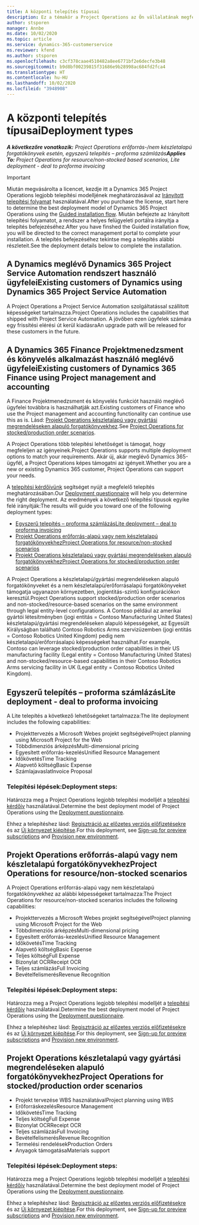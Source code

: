 ```yaml
---
title: A központi telepítés típusai
description: Ez a témakör a Project Operations az Ön vállalatának megfelelő telepítéstípusának megállapításában segítő információkat tartalmaz.
author: stsporen
manager: Annbe
ms.date: 10/02/2020
ms.topic: article
ms.service: dynamics-365-customerservice
ms.reviewer: kfend
ms.author: stsporen
ms.openlocfilehash: c3cf378caae4510482a8ee6771bf2e6decfe3b48
ms.sourcegitcommit: b9d8bf00239815f31686e9b28998ac684fd2fca4
ms.translationtype: HT
ms.contentlocale: hu-HU
ms.lasthandoff: 10/02/2020
ms.locfileid: "3948908"
---
```

# <a name="deployment-types"></a><span data-ttu-id="fb479-103">A központi telepítés típusai</span><span class="sxs-lookup"><span data-stu-id="fb479-103">Deployment types</span></span>

<span data-ttu-id="fb479-104">_**A következőre vonatkozik:** Project Operations erőforrás-/nem készletalapú forgatókönyvek esetén, egyszerű telepítés – proforma számlázás_</span><span class="sxs-lookup"><span data-stu-id="fb479-104">_**Applies To:** Project Operations for resource/non-stocked based scenarios, Lite deployment - deal to proforma invoicing_</span></span>

> [!IMPORTANT]
> <span data-ttu-id="fb479-105">Miután megvásárolta a licencet, kezdje itt a Dynamics 365 Project Operations legjobb telepítési modelljének meghatározásával az [Irányított telepítési folyamat](https://aka.ms/provisionprojectoperations) használatával.</span><span class="sxs-lookup"><span data-stu-id="fb479-105">After you purchase the license, start here to determine the best deployment model of Dynamics 365 Project Operations using the [Guided installation flow](https://aka.ms/provisionprojectoperations).</span></span>
> <span data-ttu-id="fb479-106">Miután befejezte az Irányított telepítési folyamatot, a rendszer a helyes felügyeleti portálra irányítja a telepítés befejezéséhez.</span><span class="sxs-lookup"><span data-stu-id="fb479-106">After you have finshed the Guided installation flow, you will be directed to the correct management portal to complete your installation.</span></span> <span data-ttu-id="fb479-107">A telepítés befejezéséhez tekintse meg a telepítés alábbi részleteit.</span><span class="sxs-lookup"><span data-stu-id="fb479-107">See the deployment details below to complete the installation.</span></span>


## <a name="existing-customers-of-dynamics-using-dynamics-365-project-service-automation"></a><span data-ttu-id="fb479-108">A Dynamics meglévő Dynamics 365 Project Service Automation rendszert használó ügyfelei</span><span class="sxs-lookup"><span data-stu-id="fb479-108">Existing customers of Dynamics using Dynamics 365 Project Service Automation</span></span>
<span data-ttu-id="fb479-109">A Project Operations a Project Service Automation szolgáltatással szállított képességeket tartalmazza.</span><span class="sxs-lookup"><span data-stu-id="fb479-109">Project Operations includes the capabilities that shipped with Project Service Automation.</span></span> <span data-ttu-id="fb479-110">A jövőben ezen ügyfelek számára egy frissítési elérési út kerül kiadásra</span><span class="sxs-lookup"><span data-stu-id="fb479-110">An upgrade path will be released for these customers in the future.</span></span>

## <a name="existing-customers-of-dynamics-365-finance-using-project-management-and-accounting"></a><span data-ttu-id="fb479-111">A Dynamics 365 Finance Projektmenedzsment és könyvelés alkalmazást használó meglévő ügyfelei</span><span class="sxs-lookup"><span data-stu-id="fb479-111">Existing customers of Dynamics 365 Finance using Project management and accounting</span></span> 

<span data-ttu-id="fb479-112">A Finance Projektmenedzsment és könyvelés funkciót használó meglévő ügyfelei továbbra is használhatják azt.</span><span class="sxs-lookup"><span data-stu-id="fb479-112">Existing customers of Finance who use the Project management and accounting functionality can continue use this as is.</span></span> <span data-ttu-id="fb479-113">Lásd: [Projekt Operations készletalapú vagy gyártási megrendeléseken alapuló forgatókönyvekhez](#pma).</span><span class="sxs-lookup"><span data-stu-id="fb479-113">See [Project Operations for stocked/production order scenarios](#pma).</span></span>

<span data-ttu-id="fb479-114">A Project Operations több telepítési lehetőséget is támogat, hogy megfeleljen az igényeinek.</span><span class="sxs-lookup"><span data-stu-id="fb479-114">Project Operations supports multiple deployment options to match your requirements.</span></span> <span data-ttu-id="fb479-115">Akár új, akár meglévő Dynamics 365-ügyfél, a Project Operations képes támogatni az igényeit.</span><span class="sxs-lookup"><span data-stu-id="fb479-115">Whether you are a new or existing Dynamics 365 customer, Project Operations can support your needs.</span></span>

<span data-ttu-id="fb479-116">A [telepítési kérdőívünk](https://aka.ms/provisionprojectoperations) segítséget nyújt a megfelelő telepítés meghatározásában.</span><span class="sxs-lookup"><span data-stu-id="fb479-116">Our [Deployment questionnaire](https://aka.ms/provisionprojectoperations) will help you determine the right deployment.</span></span> <span data-ttu-id="fb479-117">Az eredmények a következő telepítési típusok egyike felé irányítják:</span><span class="sxs-lookup"><span data-stu-id="fb479-117">The results will guide you toward one of the following deployment types:</span></span>

- [<span data-ttu-id="fb479-118">Egyszerű telepítés – proforma számlázás</span><span class="sxs-lookup"><span data-stu-id="fb479-118">Lite deployment – deal to proforma invoicing</span></span>](#lite)
- [<span data-ttu-id="fb479-119">Projekt Operations erőforrás-alapú vagy nem készletalapú forgatókönyvekhez</span><span class="sxs-lookup"><span data-stu-id="fb479-119">Project Operations for resource/non-stocked scenarios</span></span>](#integrated)
- [<span data-ttu-id="fb479-120">Projekt Operations készletalapú vagy gyártási megrendeléseken alapuló forgatókönyvekhez</span><span class="sxs-lookup"><span data-stu-id="fb479-120">Project Operations for stocked/production order scenarios</span></span>](#pma)

<span data-ttu-id="fb479-121">A Project Operations a készletalapú/gyártási megrendeléseken alapuló forgatókönyveket és a nem készletalapú/erőforrásalapú forgatókönyveket támogatja ugyanazon környezetben, jogientitás-szintű konfigurációkon keresztül.</span><span class="sxs-lookup"><span data-stu-id="fb479-121">Project Operations support stocked/production order scenarios and non-stocked/resource-based scenarios on the same environment through legal entity-level configurations.</span></span> <span data-ttu-id="fb479-122">A Contoso például az amerikai gyártói létesítményben (jogi entitás = Contoso Manufacturing United States) készletalapú/gyártási megrendeléseken alapuló képességeket, az Egyesült Királyságban található Contoso Robotics Arms szervizüzemben (jogi entitás = Contoso Robotics United Kingdom) pedig nem készletalapú/erőforrásalapú képességeket használhat.</span><span class="sxs-lookup"><span data-stu-id="fb479-122">For example, Contoso can leverage stocked/production order capabilities in their US manufacturing facility (Legal entity = Contoso Manufacturing United States) and non-stocked/resource-based capabilities in their Contoso Robotics Arms servicing facility in UK (Legal entity = Contoso Robotics United Kingdom).</span></span>

## <a name="a-namelitelite-deployment---deal-to-proforma-invoicing"></a><span data-ttu-id="fb479-123"><a name="lite"><a/>Egyszerű telepítés – proforma számlázás</span><span class="sxs-lookup"><span data-stu-id="fb479-123"><a name="lite"><a/>Lite deployment - deal to proforma invoicing</span></span>
<span data-ttu-id="fb479-124">A Lite telepítés a következő lehetőségeket tartalmazza:</span><span class="sxs-lookup"><span data-stu-id="fb479-124">The lite deployment includes the following capabilities:</span></span>

- <span data-ttu-id="fb479-125">Projekttervezés a Microsoft Webes projekt segítségével</span><span class="sxs-lookup"><span data-stu-id="fb479-125">Project planning using Microsoft Project for the Web</span></span>
- <span data-ttu-id="fb479-126">Többdimenziós árképzés</span><span class="sxs-lookup"><span data-stu-id="fb479-126">Multi-dimensional pricing</span></span>
- <span data-ttu-id="fb479-127">Egyesített erőforrás-kezelés</span><span class="sxs-lookup"><span data-stu-id="fb479-127">Unified Resource Management</span></span>
- <span data-ttu-id="fb479-128">Időkövetés</span><span class="sxs-lookup"><span data-stu-id="fb479-128">Time Tracking</span></span>
- <span data-ttu-id="fb479-129">Alapvető költség</span><span class="sxs-lookup"><span data-stu-id="fb479-129">Basic Expense</span></span>
- <span data-ttu-id="fb479-130">Számlajavaslat</span><span class="sxs-lookup"><span data-stu-id="fb479-130">Invoice Proposal</span></span>

### <a name="deployment-steps"></a><span data-ttu-id="fb479-131">Telepítési lépések:</span><span class="sxs-lookup"><span data-stu-id="fb479-131">Deployment steps:</span></span>
<span data-ttu-id="fb479-132">Határozza meg a Project Operations legjobb telepítési modelljét a [telepítési kérdőív](https://aka.ms/provisionprojectoperations) használatával.</span><span class="sxs-lookup"><span data-stu-id="fb479-132">Determine the best deployment model of Project Operations using the [Deployment questionnaire](https://aka.ms/provisionprojectoperations).</span></span>

<span data-ttu-id="fb479-133">Ehhez a telepítéshez lásd: [Regisztráció az előzetes verziós előfizetésekre](lite-preview-subscription-sign-up.md) és az [Új környezet kiépítése](lite-deployment.md).</span><span class="sxs-lookup"><span data-stu-id="fb479-133">For this deployment, see [Sign-up for preview subscriptions](lite-preview-subscription-sign-up.md) and [Provision new environment](lite-deployment.md).</span></span> 


## <a name="a-nameintegratedproject-operations-for-resourcenon-stocked-scenarios"></a><span data-ttu-id="fb479-134"><a name="integrated"><a/>Projekt Operations erőforrás-alapú vagy nem készletalapú forgatókönyvekhez</span><span class="sxs-lookup"><span data-stu-id="fb479-134"><a name="integrated"><a/>Project Operations for resource/non-stocked scenarios</span></span>
<span data-ttu-id="fb479-135">A Project Operations erőforrás-alapú vagy nem készletalapú forgatókönyvekhez az alábbi képességeket tartalmazza:</span><span class="sxs-lookup"><span data-stu-id="fb479-135">The Project Operations for resource/non-stocked scenarios includes the following capabilities:</span></span>
  
- <span data-ttu-id="fb479-136">Projekttervezés a Microsoft Webes projekt segítségével</span><span class="sxs-lookup"><span data-stu-id="fb479-136">Project planning using Microsoft Project for the Web</span></span>
- <span data-ttu-id="fb479-137">Többdimenziós árképzés</span><span class="sxs-lookup"><span data-stu-id="fb479-137">Multi-dimensional pricing</span></span>
- <span data-ttu-id="fb479-138">Egyesített erőforrás-kezelés</span><span class="sxs-lookup"><span data-stu-id="fb479-138">Unified Resource Management</span></span>
- <span data-ttu-id="fb479-139">Időkövetés</span><span class="sxs-lookup"><span data-stu-id="fb479-139">Time Tracking</span></span>
- <span data-ttu-id="fb479-140">Alapvető költség</span><span class="sxs-lookup"><span data-stu-id="fb479-140">Basic Expense</span></span>
- <span data-ttu-id="fb479-141">Teljes költség</span><span class="sxs-lookup"><span data-stu-id="fb479-141">Full Expense</span></span>
- <span data-ttu-id="fb479-142">Bizonylat OCR</span><span class="sxs-lookup"><span data-stu-id="fb479-142">Receipt OCR</span></span>
- <span data-ttu-id="fb479-143">Teljes számlázás</span><span class="sxs-lookup"><span data-stu-id="fb479-143">Full Invoicing</span></span>
- <span data-ttu-id="fb479-144">Bevételfelismerés</span><span class="sxs-lookup"><span data-stu-id="fb479-144">Revenue Recognition</span></span>

### <a name="deployment-steps"></a><span data-ttu-id="fb479-145">Telepítési lépések:</span><span class="sxs-lookup"><span data-stu-id="fb479-145">Deployment steps:</span></span>
<span data-ttu-id="fb479-146">Határozza meg a Project Operations legjobb telepítési modelljét a [telepítési kérdőív](https://aka.ms/provisionprojectoperations) használatával.</span><span class="sxs-lookup"><span data-stu-id="fb479-146">Determine the best deployment model of Project Operations using the [Deployment questionnaire](https://aka.ms/provisionprojectoperations).</span></span>

<span data-ttu-id="fb479-147">Ehhez a telepítéshez lásd: [Regisztráció az előzetes verziós előfizetésekre](resource-sign-up-preview-subscription.md) és az [Új környezet kiépítése](resource-provision-new-environment.md).</span><span class="sxs-lookup"><span data-stu-id="fb479-147">For this deployment, see [Sign-up for preview subscriptions](resource-sign-up-preview-subscription.md) and [Provision new environment](resource-provision-new-environment.md).</span></span> 


## <a name="project-operations-for-stockedproduction-order-scenarios"></a><a name="pma"></a><span data-ttu-id="fb479-148">Projekt Operations készletalapú vagy gyártási megrendeléseken alapuló forgatókönyvekhez</span><span class="sxs-lookup"><span data-stu-id="fb479-148">Project Operations for stocked/production order scenarios</span></span>

- <span data-ttu-id="fb479-149">Projekt tervezése WBS használatával</span><span class="sxs-lookup"><span data-stu-id="fb479-149">Project planning using WBS</span></span>
- <span data-ttu-id="fb479-150">Erőforráskezelés</span><span class="sxs-lookup"><span data-stu-id="fb479-150">Resource Management</span></span>
- <span data-ttu-id="fb479-151">Időkövetés</span><span class="sxs-lookup"><span data-stu-id="fb479-151">Time Tracking</span></span>
- <span data-ttu-id="fb479-152">Teljes költség</span><span class="sxs-lookup"><span data-stu-id="fb479-152">Full Expense</span></span>
- <span data-ttu-id="fb479-153">Bizonylat OCR</span><span class="sxs-lookup"><span data-stu-id="fb479-153">Receipt OCR</span></span>
- <span data-ttu-id="fb479-154">Teljes számlázás</span><span class="sxs-lookup"><span data-stu-id="fb479-154">Full Invoicing</span></span>
- <span data-ttu-id="fb479-155">Bevételfelismerés</span><span class="sxs-lookup"><span data-stu-id="fb479-155">Revenue Recognition</span></span>
- <span data-ttu-id="fb479-156">Termelési rendelések</span><span class="sxs-lookup"><span data-stu-id="fb479-156">Production Orders</span></span>
- <span data-ttu-id="fb479-157">Anyagok támogatása</span><span class="sxs-lookup"><span data-stu-id="fb479-157">Materials support</span></span>

### <a name="deployment-steps"></a><span data-ttu-id="fb479-158">Telepítési lépések:</span><span class="sxs-lookup"><span data-stu-id="fb479-158">Deployment steps:</span></span>
<span data-ttu-id="fb479-159">Határozza meg a Project Operations legjobb telepítési modelljét a [telepítési kérdőív](https://aka.ms/provisionprojectoperations) használatával.</span><span class="sxs-lookup"><span data-stu-id="fb479-159">Determine the best deployment model of Project Operations using the [Deployment questionnaire](https://aka.ms/provisionprojectoperations).</span></span>

<span data-ttu-id="fb479-160">Ehhez a telepítéshez lásd: [Regisztráció az előzetes verziós előfizetésekre](https://docs.microsoft.com/dynamics365/fin-ops-core/dev-itpro/dev-tools/sign-up-preview-subscription?toc=/dynamics365/finance/toc.json) és az [Új környezet kiépítése](https://docs.microsoft.com/dynamics365/fin-ops-core/dev-itpro/deployment/deploy-demo-environment?toc=/dynamics365/finance/toc.json).</span><span class="sxs-lookup"><span data-stu-id="fb479-160">For this deployment, see [Sign-up for preview subscriptions](https://docs.microsoft.com/dynamics365/fin-ops-core/dev-itpro/dev-tools/sign-up-preview-subscription?toc=/dynamics365/finance/toc.json) and [Provision new environment](https://docs.microsoft.com/dynamics365/fin-ops-core/dev-itpro/deployment/deploy-demo-environment?toc=/dynamics365/finance/toc.json).</span></span> 



